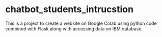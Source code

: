 ﻿# chatbot_students_intrucstion

 This is a project to create a website on Google Colab using python code combined with Flask along with accessing data on IBM database.
